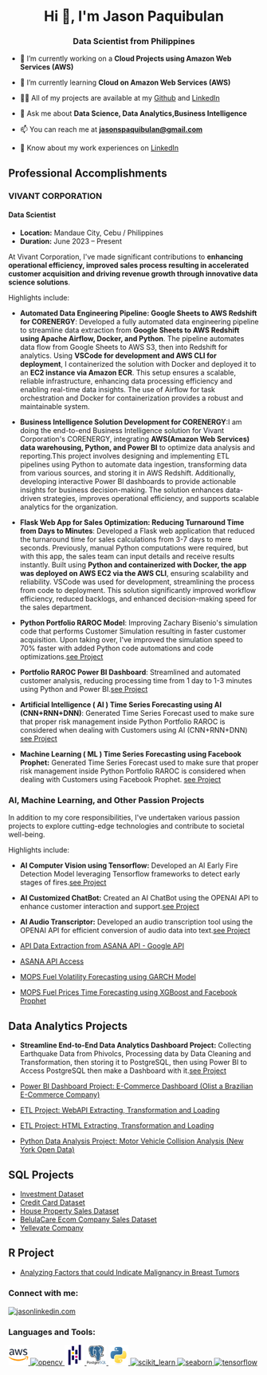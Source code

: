<h1 align="center">Hi 👋, I'm Jason Paquibulan</h1>      
<h3 align="center">Data Scientist from Philippines</h3>

- 🔭 I’m currently working on a **Cloud Projects using Amazon Web Services (AWS)**
- 🌱 I’m currently learning **Cloud on Amazon Web Services (AWS)**

- 👨‍💻 All of my projects are available at my [Github](https://github.com/jasonpaquibulan/Portfolio/tree/main) and [LinkedIn](https://www.linkedin.com/in/jsp01/)

- 💬 Ask me about **Data Science, Data Analytics,Business Intelligence**

- 📫 You can reach me at **jasonspaquibulan@gmail.com**

- 📄 Know about my work experiences on [LinkedIn](https://www.linkedin.com/in/jsp01/)

## Professional Accomplishments
### VIVANT CORPORATION

#### Data Scientist
- **Location:** Mandaue City, Cebu / Philippines
- **Duration:** June 2023 – Present

At Vivant Corporation, I've made significant contributions to **enhancing operational efficiency, improved sales process resulting in accelerated customer acquisition and driving revenue growth through innovative data science solutions**. 

Highlights include:

- **Automated Data Engineering Pipeline: Google Sheets to AWS Redshift for CORENERGY**: Developed a fully automated data engineering pipeline to streamline data extraction from **Google Sheets to AWS Redshift using Apache Airflow, Docker, and Python**. The pipeline automates data flow from Google Sheets to AWS S3, then into Redshift for analytics. Using **VSCode for development and AWS CLI for deployment**, I containerized the solution with Docker and deployed it to an **EC2 instance via Amazon ECR**. This setup ensures a scalable, reliable infrastructure, enhancing data processing efficiency and enabling real-time data insights. The use of Airflow for task orchestration and Docker for containerization provides a robust and maintainable system.
  
- **Business Intelligence Solution Development for CORENERGY**:I am doing the end-to-end Business Intelligence solution for Vivant Corporation's CORENERGY, integrating **AWS(Amazon Web Services) data warehousing, Python, and Power BI** to optimize data analysis and reporting.This project involves designing and implementing ETL pipelines using Python to automate data ingestion, transforming data from various sources, and storing it in AWS Redshift. Additionally, developing interactive Power BI dashboards to provide actionable insights for business decision-making. The solution enhances data-driven strategies, improves operational efficiency, and supports scalable analytics for the organization.
  
- **Flask Web App for Sales Optimization: Reducing Turnaround Time from Days to Minutes**: Developed a Flask web application that reduced the turnaround time for sales calculations from 3-7 days to mere seconds. Previously, manual Python computations were required, but with this app, the sales team can input details and receive results instantly. Built using **Python and containerized with Docker, the app was deployed on AWS EC2 via the AWS CLI**, ensuring scalability and reliability. VSCode was used for development, streamlining the process from code to deployment. This solution significantly improved workflow efficiency, reduced backlogs, and enhanced decision-making speed for the sales department.

- **Python Portfolio RAROC Model**: Improving Zachary Bisenio's simulation code that performs Customer Simulation resulting in faster customer acquisition. Upon taking over, I've improved the simulation speed to 70% faster with added Python code automations and code optimizations.[see Project](https://github.com/jasonpaquibulan/Portfolio/blob/main/1.%20Python%20Portfolio%20RAROC%20Model/python_portfolio_raroc_model.py)

- **Portfolio RAROC Power BI Dashboard**: Streamlined and automated customer analysis, reducing processing time from 1 day to 1-3 minutes using Python and Power BI.[see Project](https://github.com/jasonpaquibulan/Portfolio/blob/main/2.%20Portfolio%20RAROC%20Power%20BI%20Dashboard/DashPic4.png)

- **Artificial Intelligence ( AI ) Time Series Forecasting using AI (CNN+RNN+DNN)**: Generated Time Series Forecast used to make sure that proper risk management inside Python Portfolio RAROC is considered when dealing with Customers using AI (CNN+RNN+DNN) [see Project](https://github.com/jasonpaquibulan/Portfolio/blob/main/7.%20AI%20Time%20Series%20Forecasting(%20CNN%20%2B%20DNN%20%2B%20RNN)/AI%20Time%20Series%20Forecasting(%20CNN%20%2B%20DNN%20%2B%20RNN).ipynb)

- **Machine Learning ( ML ) Time Series Forecasting using Facebook Prophet:** Generated Time Series Forecast used to make sure that proper risk management inside Python Portfolio RAROC is considered when dealing with Customers using Facebook Prophet. [see Project](https://github.com/jasonpaquibulan/Portfolio/blob/main/3.%20Philippine%E2%80%99s%20Electricity%20Spot%20Market%20Prices%20Forecasting/Machine%20Learning%20Time%20Series%20Forecasting%20using%20Facebook%20Prophet.ipynb)

### AI, Machine Learning, and Other Passion Projects

In addition to my core responsibilities, I've undertaken various passion projects to explore cutting-edge technologies and contribute to societal well-being. 

Highlights include:

- **AI Computer Vision using Tensorflow:** Developed an AI Early Fire Detection Model leveraging Tensorflow frameworks to detect early stages of fires.[see Project](https://github.com/jasonpaquibulan/Portfolio/blob/main/4.%20AI%20Computer%20Vision%20using%20Tensorflow/Computer_Vision_Early_Fire_Detection_%20(1).ipynb)

- **AI Customized ChatBot:** Created an AI ChatBot using the OPENAI API to enhance customer interaction and support.[see Project](https://github.com/jasonpaquibulan/Portfolio/blob/main/5.%20AI%20Customized%20ChatBot/Code%20Snippet.png)

- **AI Audio Transcriptor:** Developed an audio transcription tool using the OPENAI API for efficient conversion of audio data into text.[see Project](https://github.com/jasonpaquibulan/Portfolio/blob/main/6.%20AI%20Audio%20Transcriptor/Code%20Snippet.png)
  
- [API Data Extraction from ASANA API - Google API](https://github.com/jasonpaquibulan/Portfolio/blob/main/8.%20API%20Data%20Extraction%20from%20ASANA%20API%20-%20Google%20API/Google_Sheets_Extraction.ipynb)
  
- [ASANA API Access](https://github.com/jasonpaquibulan/Portfolio/blob/main/9.%20ASANA%20API%20%20Access/ASANA_API_Access_Project.ipynb)

- [MOPS Fuel Volatility Forecasting using GARCH Model](https://github.com/jasonpaquibulan/Portfolio/blob/main/10.%20MOPS%20Fuel%20Volatility%20Forecast%20using%20GARCH%20Model/fuel-forecast-garch-model.ipynb)
  
- [MOPS Fuel Prices Time Forecasting using XGBoost and Facebook Prophet](https://github.com/jasonpaquibulan/Portfolio/blob/main/11.%20MOPS%20Fuel%20Prices%20Time%20Forecasting%20using%20XGBoost%20and%20Facebook%20Prophet/using%20XGBoost%20and%20Facebook%20Prophet.ipynb)

## Data Analytics Projects

- **Streamline End-to-End Data Analytics Dashboard Project:** Collecting Earthquake Data from Phivolcs, Processing data by Data Cleaning and Transformation, then storing it to PostgreSQL, then using Power BI to Access PostgreSQL then make a Dashboard with it.[see Project](https://www.linkedin.com/posts/jsp01_philippine-earthquake-analytics-dashboard-activity-7058802695880523776-Q0sx?utm_source=share&utm_medium=member_desktop)
  
- [Power BI Dashboard Project: E-Commerce Dashboard (Olist a Brazilian E-Commerce Company)](https://www.linkedin.com/in/jsp01/details/featured/1635521262502/single-media-viewer/?profileId=ACoAACUdmBAB7kLboV_hhjXSnFStQZvDXB-CYsY)
  
- [ETL Project: WebAPI Extracting, Transformation and Loading](https://www.linkedin.com/in/jsp01/overlay/1635522243802/single-media-viewer/?profileId=ACoAACUdmBAB7kLboV_hhjXSnFStQZvDXB-CYsY)
  
- [ETL Project: HTML Extracting, Transformation and Loading](https://www.linkedin.com/in/jsp01/overlay/1635521906176/single-media-viewer/?profileId=ACoAACUdmBAB7kLboV_hhjXSnFStQZvDXB-CYsY)
  
- [Python Data Analysis Project: Motor Vehicle Collision Analysis (New York Open Data)](https://www.linkedin.com/in/jsp01/details/featured/1635520604237/single-media-viewer/?profileId=ACoAACUdmBAB7kLboV_hhjXSnFStQZvDXB-CYsY)

## SQL Projects

- [Investment Dataset](https://www.linkedin.com/in/jsp01/details/featured/1635520603091/single-media-viewer/?profileId=ACoAACUdmBAB7kLboV_hhjXSnFStQZvDXB-CYsY)
- [Credit Card Dataset](https://www.linkedin.com/in/jsp01/details/featured/1635520602448/single-media-viewer/?profileId=ACoAACUdmBAB7kLboV_hhjXSnFStQZvDXB-CYsY)
- [House Property Sales Dataset](https://www.linkedin.com/in/jsp01/details/featured/1635520599842/single-media-viewer/?profileId=ACoAACUdmBAB7kLboV_hhjXSnFStQZvDXB-CYsY)
- [BelulaCare Ecom Company Sales Dataset](https://www.linkedin.com/in/jsp01/details/featured/1635520601543/single-media-viewer/?profileId=ACoAACUdmBAB7kLboV_hhjXSnFStQZvDXB-CYsY)
- [Yellevate Company](https://www.linkedin.com/in/jsp01/details/featured/1635520603158/single-media-viewer/?profileId=ACoAACUdmBAB7kLboV_hhjXSnFStQZvDXB-CYsY)

## R Project

- [Analyzing Factors that could Indicate Malignancy in Breast Tumors](https://www.linkedin.com/in/jsp01/details/featured/1635520954958/single-media-viewer/?profileId=ACoAACUdmBAB7kLboV_hhjXSnFStQZvDXB-CYsY)


<h3 align="left">Connect with me:</h3>
<p align="left">
<a href="https://linkedin.com/in/jasonlinkedin.com" target="blank"><img align="center" src="https://raw.githubusercontent.com/rahuldkjain/github-profile-readme-generator/master/src/images/icons/Social/linked-in-alt.svg" alt="jasonlinkedin.com" height="30" width="40" /></a>
</p>

<h3 align="left">Languages and Tools:</h3>
<p align="left"> <a href="https://aws.amazon.com" target="_blank" rel="noreferrer"> <img src="https://raw.githubusercontent.com/devicons/devicon/master/icons/amazonwebservices/amazonwebservices-original-wordmark.svg" alt="aws" width="40" height="40"/> </a> <a href="https://opencv.org/" target="_blank" rel="noreferrer"> <img src="https://www.vectorlogo.zone/logos/opencv/opencv-icon.svg" alt="opencv" width="40" height="40"/> </a> <a href="https://pandas.pydata.org/" target="_blank" rel="noreferrer"> <img src="https://raw.githubusercontent.com/devicons/devicon/2ae2a900d2f041da66e950e4d48052658d850630/icons/pandas/pandas-original.svg" alt="pandas" width="40" height="40"/> </a> <a href="https://www.postgresql.org" target="_blank" rel="noreferrer"> <img src="https://raw.githubusercontent.com/devicons/devicon/master/icons/postgresql/postgresql-original-wordmark.svg" alt="postgresql" width="40" height="40"/> </a> <a href="https://www.python.org" target="_blank" rel="noreferrer"> <img src="https://raw.githubusercontent.com/devicons/devicon/master/icons/python/python-original.svg" alt="python" width="40" height="40"/> </a> <a href="https://scikit-learn.org/" target="_blank" rel="noreferrer"> <img src="https://upload.wikimedia.org/wikipedia/commons/0/05/Scikit_learn_logo_small.svg" alt="scikit_learn" width="40" height="40"/> </a> <a href="https://seaborn.pydata.org/" target="_blank" rel="noreferrer"> <img src="https://seaborn.pydata.org/_images/logo-mark-lightbg.svg" alt="seaborn" width="40" height="40"/> </a> <a href="https://www.tensorflow.org" target="_blank" rel="noreferrer"> <img src="https://www.vectorlogo.zone/logos/tensorflow/tensorflow-icon.svg" alt="tensorflow" width="40" height="40"/> </a> </p>
